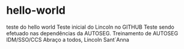 # hello-world
teste do hello world
Teste inicial do Lincoln no GITHUB
Teste sendo efetuado nas dependências da AUTOSEG.
Treinamento de AUTOSEG IDM/SSO/CCS
Abraço a todos,
Lincoln Sant´Anna
